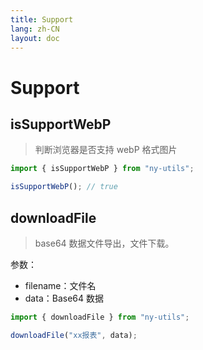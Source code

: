 ```yaml
---
title: Support
lang: zh-CN
layout: doc
---
```


# Support

## isSupportWebP

> 判断浏览器是否支持 webP 格式图片

```js
import { isSupportWebP } from "ny-utils";

isSupportWebP(); // true
```

## downloadFile

> base64 数据文件导出，文件下载。

参数：

- filename：文件名
- data：Base64 数据

```js
import { downloadFile } from "ny-utils";

downloadFile("xx报表", data);
```
